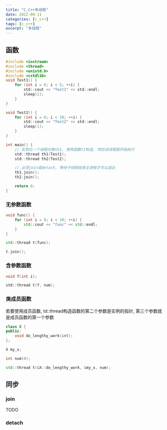 ```yaml
---
title: "C_C++多线程"
date: 2022-09-11
categories: [c_c++]
tags: [c_c++]
excerpt: "多线程"
---
```


## 函数

```c
#include <iostream>
#include <thread>
#include <unistd.h>
#include <cstdlib>
void Test1() {
    for (int i = 0; i < 5; ++i) {
        std::cout << "Test1" << std::endl;
        sleep(1);
    }
}

void Test2() {
    for (int i = 0; i < 10; ++i) {
        std::cout << "Test2" << std::endl;
        sleep(1);
    }
}

int main() {   
    // 实例化一个线程对象th1, 使用函数t1构造, 然后该线程就开始执行
    std::thread th1(Test1); 
    std::thread th2(Test2);

    // 必须join或detach, 等待子线程结束主进程才可以退出
    th1.join();
    th2.join();

    return 0;
}
```

### 无参数函数

```c++
void func() {
    for (int i = 0; i < 10; ++i) {
        std::cout << "func" << std::endl;
    }
}

std::thread t(func);

t.join();
```

### 含参数函数

```c
void f(int i);

std::thread t(f, num);
```

### 类成员函数

若要使用成员函数, td::thread构造函数的第二个参数是实例的指针, 第三个参数就是成员函数的第一个参数

```c++
class X {
public:
    void do_lengthy_work(int);
};

X my_x;

int num(0);

std::thread t(&X::do_lengthy_work, &my_x, num);
```

## 同步

### join

TODO

### detach